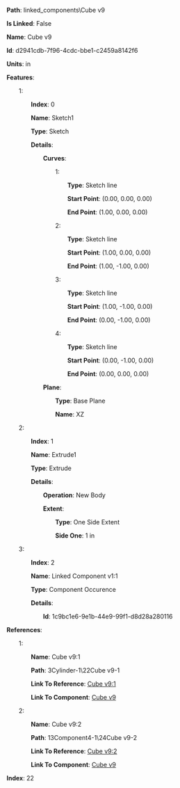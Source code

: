 **Path**: linked_components\Cube v9

**Is Linked**: False

**Name**: Cube v9

**Id**: d2941cdb-7f96-4cdc-bbe1-c2459a8142f6

**Units**: in

**Features**:

&emsp;&emsp;1:

&emsp;&emsp;&emsp;&emsp;**Index**: 0

&emsp;&emsp;&emsp;&emsp;**Name**: Sketch1

&emsp;&emsp;&emsp;&emsp;**Type**: Sketch

&emsp;&emsp;&emsp;&emsp;**Details**:

&emsp;&emsp;&emsp;&emsp;&emsp;&emsp;**Curves**:

&emsp;&emsp;&emsp;&emsp;&emsp;&emsp;&emsp;&emsp;1:

&emsp;&emsp;&emsp;&emsp;&emsp;&emsp;&emsp;&emsp;&emsp;&emsp;**Type**: Sketch line

&emsp;&emsp;&emsp;&emsp;&emsp;&emsp;&emsp;&emsp;&emsp;&emsp;**Start Point**: (0.00, 0.00, 0.00)

&emsp;&emsp;&emsp;&emsp;&emsp;&emsp;&emsp;&emsp;&emsp;&emsp;**End Point**: (1.00, 0.00, 0.00)

&emsp;&emsp;&emsp;&emsp;&emsp;&emsp;&emsp;&emsp;2:

&emsp;&emsp;&emsp;&emsp;&emsp;&emsp;&emsp;&emsp;&emsp;&emsp;**Type**: Sketch line

&emsp;&emsp;&emsp;&emsp;&emsp;&emsp;&emsp;&emsp;&emsp;&emsp;**Start Point**: (1.00, 0.00, 0.00)

&emsp;&emsp;&emsp;&emsp;&emsp;&emsp;&emsp;&emsp;&emsp;&emsp;**End Point**: (1.00, -1.00, 0.00)

&emsp;&emsp;&emsp;&emsp;&emsp;&emsp;&emsp;&emsp;3:

&emsp;&emsp;&emsp;&emsp;&emsp;&emsp;&emsp;&emsp;&emsp;&emsp;**Type**: Sketch line

&emsp;&emsp;&emsp;&emsp;&emsp;&emsp;&emsp;&emsp;&emsp;&emsp;**Start Point**: (1.00, -1.00, 0.00)

&emsp;&emsp;&emsp;&emsp;&emsp;&emsp;&emsp;&emsp;&emsp;&emsp;**End Point**: (0.00, -1.00, 0.00)

&emsp;&emsp;&emsp;&emsp;&emsp;&emsp;&emsp;&emsp;4:

&emsp;&emsp;&emsp;&emsp;&emsp;&emsp;&emsp;&emsp;&emsp;&emsp;**Type**: Sketch line

&emsp;&emsp;&emsp;&emsp;&emsp;&emsp;&emsp;&emsp;&emsp;&emsp;**Start Point**: (0.00, -1.00, 0.00)

&emsp;&emsp;&emsp;&emsp;&emsp;&emsp;&emsp;&emsp;&emsp;&emsp;**End Point**: (0.00, 0.00, 0.00)

&emsp;&emsp;&emsp;&emsp;&emsp;&emsp;**Plane**:

&emsp;&emsp;&emsp;&emsp;&emsp;&emsp;&emsp;&emsp;**Type**: Base Plane

&emsp;&emsp;&emsp;&emsp;&emsp;&emsp;&emsp;&emsp;**Name**: XZ

&emsp;&emsp;2:

&emsp;&emsp;&emsp;&emsp;**Index**: 1

&emsp;&emsp;&emsp;&emsp;**Name**: Extrude1

&emsp;&emsp;&emsp;&emsp;**Type**: Extrude

&emsp;&emsp;&emsp;&emsp;**Details**:

&emsp;&emsp;&emsp;&emsp;&emsp;&emsp;**Operation**: New Body

&emsp;&emsp;&emsp;&emsp;&emsp;&emsp;**Extent**:

&emsp;&emsp;&emsp;&emsp;&emsp;&emsp;&emsp;&emsp;**Type**: One Side Extent

&emsp;&emsp;&emsp;&emsp;&emsp;&emsp;&emsp;&emsp;**Side One**: 1 in

&emsp;&emsp;3:

&emsp;&emsp;&emsp;&emsp;**Index**: 2

&emsp;&emsp;&emsp;&emsp;**Name**: Linked Component v1:1

&emsp;&emsp;&emsp;&emsp;**Type**: Component Occurence

&emsp;&emsp;&emsp;&emsp;**Details**:

&emsp;&emsp;&emsp;&emsp;&emsp;&emsp;**Id**: 1c9bc1e6-9e1b-44e9-99f1-d8d28a280116

**References**:

&emsp;&emsp;1:

&emsp;&emsp;&emsp;&emsp;**Name**: Cube v9:1

&emsp;&emsp;&emsp;&emsp;**Path**: 3Cylinder-1\22Cube v9-1

&emsp;&emsp;&emsp;&emsp;**Link To Reference**: [Cube v9:1](/data_test/3Cylinder-1/22Cube%20v9-1/timeline.md)

&emsp;&emsp;&emsp;&emsp;**Link To Component**: [Cube v9](/data_test/linked_components/Cube%20v9/timeline.md)

&emsp;&emsp;2:

&emsp;&emsp;&emsp;&emsp;**Name**: Cube v9:2

&emsp;&emsp;&emsp;&emsp;**Path**: 13Component4-1\24Cube v9-2

&emsp;&emsp;&emsp;&emsp;**Link To Reference**: [Cube v9:2](/data_test/13Component4-1/24Cube%20v9-2/timeline.md)

&emsp;&emsp;&emsp;&emsp;**Link To Component**: [Cube v9](/data_test/linked_components/Cube%20v9/timeline.md)

**Index**: 22

